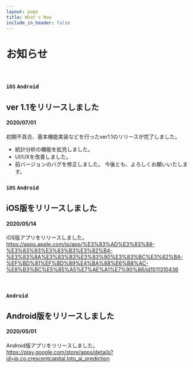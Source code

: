 ```yaml
---
layout: page
title: What's New
include_in_header: false
---
```


# お知らせ

<br>

### `iOS` `Android`
## ver 1.1をリリースしました
#### 2020/07/01
初期不具合、基本機能実装などを行ったver1.1のリリースが完了しました。
- 統計分析の機能を拡充しました。
- UI/UXを改善しました。
- 前バージョンのバグを修正しました。
今後とも、よろしくお願いいたします。

### `iOS` `Android`
## iOS版をリリースしました
#### 2020/05/14
iOS版アプリをリリースしました。
https://apps.apple.com/jp/app/%E3%83%AD%E3%83%88-%E3%83%93%E3%83%B3%E3%82%B4-%E3%83%8A%E3%83%B3%E3%83%90%E3%83%BC%E3%82%BA-%EF%BD%81%EF%BD%89%E4%BA%88%E6%B8%AC-%E8%B3%BC%E5%85%A5%E7%AE%A1%E7%90%86/id1511310436

<br>

### `Android`
## Android版をリリースしました
#### 2020/05/01
Android版アプリをリリースしました。
https://play.google.com/store/apps/details?id=jp.co.crescentcapital.loto_ai_prediction